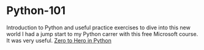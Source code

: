 # Python-101
Introduction to Python and useful practice exercises to dive into this new world
I had a jump start to my Python carrer with this free Microsoft course. It was very useful. [Zero to Hero in Python](https://youtu.be/gvvXJ2dWEuo)
